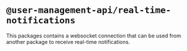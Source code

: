 # `@user-management-api/real-time-notifications`

This packages contains a websocket connection that can be used from another package to receive real-time notifications.

